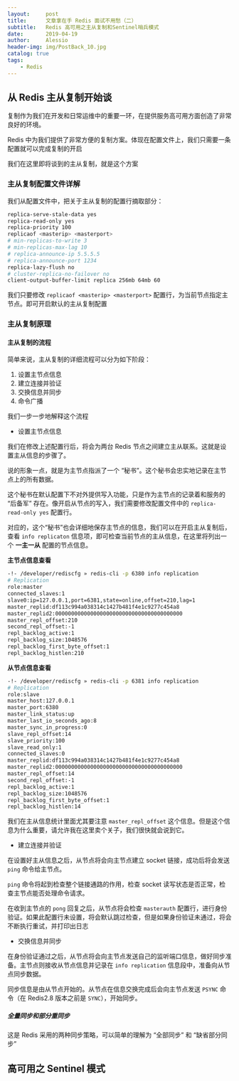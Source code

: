 ```yaml
---
layout:     post
title:      文章拿在手 Redis 面试不用愁（二）
subtitle:   Redis 高可用之主从复制和Sentinel哨兵模式
date:       2019-04-19
author:     Alessio
header-img: img/PostBack_10.jpg
catalog: true
tags:
    - Redis
---
```

## 从 Redis 主从复制开始谈

复制作为我们在开发和日常运维中的重要一环，在提供服务高可用方面创造了非常良好的环境。

Redis 中为我们提供了非常方便的复制方案。体现在配置文件上，我们只需要一条配置就可以完成复制的开启

我们在这里即将谈到的主从复制，就是这个方案

### 主从复制配置文件详解

我们从配置文件中，把关于主从复制的配置行摘取部分：

```bash
replica-serve-stale-data yes
replica-read-only yes
replica-priority 100
replicaof <masterip> <masterport>
# min-replicas-to-write 3
# min-replicas-max-lag 10
# replica-announce-ip 5.5.5.5
# replica-announce-port 1234
replica-lazy-flush no
# cluster-replica-no-failover no
client-output-buffer-limit replica 256mb 64mb 60
```
我们只要修改 `replicaof <masterip> <masterport>` 配置行，为当前节点指定主节点。即可开启默认的主从复制配置

### 主从复制原理

#### 主从复制的流程
简单来说，主从复制的详细流程可以分为如下阶段：

1. 设置主节点信息
2. 建立连接并验证
3. 交换信息并同步
4. 命令广播

我们一步一步地解释这个流程

- 设置主节点信息

我们在修改上述配置行后，将会为两台 Redis 节点之间建立主从联系。这就是设置主从信息的步骤了。

说的形象一点，就是为主节点指派了一个 “秘书”。这个秘书会忠实地记录在主节点上的所有数据。

这个秘书在默认配置下不对外提供写入功能，只是作为主节点的记录着和服务的 “后备军” 存在。像开启从节点的写入，我们需要修改配置文件中的 `replica-read-only yes` 配置行。

对应的，这个“秘书”也会详细地保存主节点的信息，我们可以在开启主从复制后，查看 `info replicaton` 信息项，即可检查当前节点的主从信息，在这里将列出一个 **一主一从** 配置的节点信息。

**主节点信息查看**

```bash
-!- /developer/rediscfg » redis-cli -p 6380 info replication
# Replication
role:master
connected_slaves:1
slave0:ip=127.0.0.1,port=6381,state=online,offset=210,lag=1
master_replid:df113c994a038314c1427b481f4e1c9277c454a8
master_replid2:0000000000000000000000000000000000000000
master_repl_offset:210
second_repl_offset:-1
repl_backlog_active:1
repl_backlog_size:1048576
repl_backlog_first_byte_offset:1
repl_backlog_histlen:210
```

**从节点信息查看**

```bash
-!- /developer/rediscfg » redis-cli -p 6381 info replication
# Replication
role:slave
master_host:127.0.0.1
master_port:6380
master_link_status:up
master_last_io_seconds_ago:8
master_sync_in_progress:0
slave_repl_offset:14
slave_priority:100
slave_read_only:1
connected_slaves:0
master_replid:df113c994a038314c1427b481f4e1c9277c454a8
master_replid2:0000000000000000000000000000000000000000
master_repl_offset:14
second_repl_offset:-1
repl_backlog_active:1
repl_backlog_size:1048576
repl_backlog_first_byte_offset:1
repl_backlog_histlen:14
```
我们在主从信息统计里面尤其要注意 `master_repl_offset` 这个信息。但是这个信息为什么重要，请允许我在这里卖个关子，我们很快就会说到它。

- 建立连接并验证

在设置好主从信息之后，从节点将会向主节点建立 socket 链接，成功后将会发送 `ping` 命令给主节点。

`ping` 命令将起到检查整个链接通路的作用，检查 socket 读写状态是否正常，检查主节点能否处理命令请求。

在收到主节点的 `pong` 回复之后，从节点将会检查 `masterauth` 配置行，进行身份验证。如果此配置行未设置，将会默认跳过检查，但是如果身份验证未通过，将会不断执行重试，并打印出日志

- 交换信息并同步

在身份验证通过之后，从节点将会向主节点发送自己的监听端口信息，做好同步准备。主节点则接收从节点信息并记录在 `info replication` 信息段中，准备向从节点同步数据。

同步信息是由从节点开始的。从节点在信息交换完成后会向主节点发送 `PSYNC` 命令（在 Redis2.8 版本之前是 `SYNC`），开始同步。

##### 全量同步和部分重同步

这是 Redis 采用的两种同步策略，可以简单的理解为 “全部同步” 和 “缺省部分同步”

## 高可用之 Sentinel 模式
